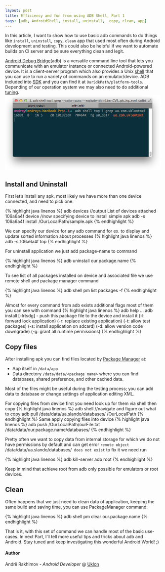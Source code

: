 ```yaml
---
layout: post
title: Efficiency and fun from using ADB Shell, Part 1
tags: [adb, AndroidShell, install, uninstall,  copy, clean, app]
---
```

 In this article, I want to show how to use basic adb commands to do things like `install`, `uninstall`, `copy`, `clean` app that used most often during Android development and testing. This could also be helpful if we want to automate builds on CI server and be sure everything clean and legit.

 [Android Debug Bridge](https://developer.android.com/tools/help/adb.html)(adb) is a versatile command line tool that lets you communicate with an emulator instance or connected Android-powered device. It is a client-server program which also provides a Unix [shell](https://developer.android.com/tools/help/shell.html) that you can use to run a variety of commands on an emulator/device. ADB included into [SDK](https://developer.android.com/sdk/index.html) and you can find it at `OurSdkPath/platform-tools`. Depending of our operation system we may also need to do additional [tuning](https://developer.android.com/tools/device.html#setting-up).
![ADB Shell](/images/1/adb_shell.png "ADB Shell")
## Install and Uninstall 

 First let’s install any apk, most likely we have more than one device connected, and need to pick one:

{% highlight java linenos %}
adb devices
//output
List of devices attached
106a6a4f    device
//now specifying device to install simple apk
adb -s 106a6a4f install /OurLocalPath/sample.apk
{% endhighlight %}

 We can specify our device for any adb command for ex. to display and update sorted information about processes
{% highlight java linenos %}
adb -s 106a6a4f top
{% endhighlight %}

 For uninstall application we just add package-name to command 

{% highlight java linenos %}
adb uninstall our.package.name
{% endhighlight %}

 To see list of all packages installed on device and associated file we use remote shell and package manager command

{% highlight java linenos %}
adb shell pm list packages -f
{% endhighlight %}

 Almost for every command from adb exists additional flags most of them you can see with command
{% highlight java linenos %}
adb help
…
adb install [-lrtsdg] <file>
                               - push this package file to the device and install it
                                 (-l: forward lock application)
                                 (-r: replace existing application)
                                 (-t: allow test packages)
                                 (-s: install application on sdcard)
                                 (-d: allow version code downgrade)
                                 (-g: grant all runtime permissions)
{% endhighlight %}

## Copy files

 After installing apk you can find files located by [Package Manager](https://dzone.com/articles/depth-android-package-manager) at:

- App itself in `/data/app`
- Data directory `/data/data/<package name>` where you can find databases, shared preference, and other cached data. 

Most of the files might be useful during the testing process; you can add data to database or change settings of application editing XML.

For copying files from device first you need look up for them via shell then copy
{% highlight java linenos %}
adb shell 
//navigate and figure out what to copy
adb pull /data/data/ua.slando/databases/ /OurLocalPath
{% endhighlight %}
Same apply copying files into device
{% highlight java linenos %}
adb push /OurLocalPath/ourFile.txt /data/data/our.package.name/databases/ 
{% endhighlight %}

Pretty often we want to copy data from internal storage for which we do not have permissions by default and can get error `remote object  `/data/data/ua.slando/databases/` does not exist` to fix it we need run

{% highlight java linenos %}
adb kill-server
adb root
{% endhighlight %}

Keep in mind that achieve root from adb only possible for emulators or root devices. 

## Clean

Often happens that we just need to clean data of application, keeping the same build and saving time, you can use PackageManager command:

{% highlight java linenos %}
adb shell pm clear our.package.name
{% endhighlight %}



That is it, with this set of command we can handle most of the basic use-cases. In next Part, I’ll tell more useful tips and tricks about adb and Android. Stay tuned and keep investigating this wonderful Android World! ;)

#### Author
Andrii Rakhimov - *Android Developer* @ [Uklon](http://uklon.com.ua/)